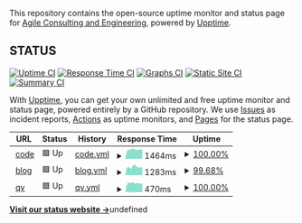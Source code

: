 This repository contains the open-source uptime monitor and status page for [Agile Consulting and Engineering](https://hive.gov.sg), powered by [Upptime](https://github.com/upptime/upptime).

## STATUS

[![Uptime CI](https://github.com/gdsace/status/workflows/Uptime%20CI/badge.svg)](https://github.com/gdsace/status/actions?query=workflow%3A%22Uptime+CI%22)
[![Response Time CI](https://github.com/gdsace/status/workflows/Response%20Time%20CI/badge.svg)](https://github.com/gdsace/status/actions?query=workflow%3A%22Response+Time+CI%22)
[![Graphs CI](https://github.com/gdsace/status/workflows/Graphs%20CI/badge.svg)](https://github.com/gdsace/status/actions?query=workflow%3A%22Graphs+CI%22)
[![Static Site CI](https://github.com/gdsace/status/workflows/Static%20Site%20CI/badge.svg)](https://github.com/gdsace/status/actions?query=workflow%3A%22Static+Site+CI%22)
[![Summary CI](https://github.com/gdsace/status/workflows/Summary%20CI/badge.svg)](https://github.com/gdsace/status/actions?query=workflow%3A%22Summary+CI%22)

With [Upptime](https://upptime.js.org), you can get your own unlimited and free uptime monitor and status page, powered entirely by a GitHub repository. We use [Issues](https://github.com/gdsace/status/issues) as incident reports, [Actions](https://github.com/gdsace/status/actions) as uptime monitors, and [Pages](https://gdsace.github.io/status) for the status page.

<!--start: status pages-->
<!-- This summary is generated by Upptime (https://github.com/upptime/upptime) -->
<!-- Do not edit this manually, your changes will be overwritten -->
<!-- prettier-ignore -->
| URL | Status | History | Response Time | Uptime |
| --- | ------ | ------- | ------------- | ------ |
| <img alt="" src="https://favicons.githubusercontent.com/code.gov.sg" height="13"> [code](https://code.gov.sg) | 🟩 Up | [code.yml](https://github.com/gdsace/status/commits/HEAD/history/code.yml) | <details><summary><img alt="Response time graph" src="./graphs/code/response-time-week.png" height="20"> 1464ms</summary><br><a href="https://gdsace.github.io/status/history/code"><img alt="Response time 1346" src="https://img.shields.io/endpoint?url=https%3A%2F%2Fraw.githubusercontent.com%2Fgdsace%2Fstatus%2FHEAD%2Fapi%2Fcode%2Fresponse-time.json"></a><br><a href="https://gdsace.github.io/status/history/code"><img alt="24-hour response time 1483" src="https://img.shields.io/endpoint?url=https%3A%2F%2Fraw.githubusercontent.com%2Fgdsace%2Fstatus%2FHEAD%2Fapi%2Fcode%2Fresponse-time-day.json"></a><br><a href="https://gdsace.github.io/status/history/code"><img alt="7-day response time 1464" src="https://img.shields.io/endpoint?url=https%3A%2F%2Fraw.githubusercontent.com%2Fgdsace%2Fstatus%2FHEAD%2Fapi%2Fcode%2Fresponse-time-week.json"></a><br><a href="https://gdsace.github.io/status/history/code"><img alt="30-day response time 1346" src="https://img.shields.io/endpoint?url=https%3A%2F%2Fraw.githubusercontent.com%2Fgdsace%2Fstatus%2FHEAD%2Fapi%2Fcode%2Fresponse-time-month.json"></a><br><a href="https://gdsace.github.io/status/history/code"><img alt="1-year response time 1346" src="https://img.shields.io/endpoint?url=https%3A%2F%2Fraw.githubusercontent.com%2Fgdsace%2Fstatus%2FHEAD%2Fapi%2Fcode%2Fresponse-time-year.json"></a></details> | <details><summary><a href="https://gdsace.github.io/status/history/code">100.00%</a></summary><a href="https://gdsace.github.io/status/history/code"><img alt="All-time uptime 88.82%" src="https://img.shields.io/endpoint?url=https%3A%2F%2Fraw.githubusercontent.com%2Fgdsace%2Fstatus%2FHEAD%2Fapi%2Fcode%2Fuptime.json"></a><br><a href="https://gdsace.github.io/status/history/code"><img alt="24-hour uptime 100.00%" src="https://img.shields.io/endpoint?url=https%3A%2F%2Fraw.githubusercontent.com%2Fgdsace%2Fstatus%2FHEAD%2Fapi%2Fcode%2Fuptime-day.json"></a><br><a href="https://gdsace.github.io/status/history/code"><img alt="7-day uptime 100.00%" src="https://img.shields.io/endpoint?url=https%3A%2F%2Fraw.githubusercontent.com%2Fgdsace%2Fstatus%2FHEAD%2Fapi%2Fcode%2Fuptime-week.json"></a><br><a href="https://gdsace.github.io/status/history/code"><img alt="30-day uptime 88.82%" src="https://img.shields.io/endpoint?url=https%3A%2F%2Fraw.githubusercontent.com%2Fgdsace%2Fstatus%2FHEAD%2Fapi%2Fcode%2Fuptime-month.json"></a><br><a href="https://gdsace.github.io/status/history/code"><img alt="1-year uptime 88.82%" src="https://img.shields.io/endpoint?url=https%3A%2F%2Fraw.githubusercontent.com%2Fgdsace%2Fstatus%2FHEAD%2Fapi%2Fcode%2Fuptime-year.json"></a></details>
| <img alt="" src="https://favicons.githubusercontent.com/blog.gds-gov.tech" height="13"> [blog](https://blog.gds-gov.tech) | 🟩 Up | [blog.yml](https://github.com/gdsace/status/commits/HEAD/history/blog.yml) | <details><summary><img alt="Response time graph" src="./graphs/blog/response-time-week.png" height="20"> 1283ms</summary><br><a href="https://gdsace.github.io/status/history/blog"><img alt="Response time 1270" src="https://img.shields.io/endpoint?url=https%3A%2F%2Fraw.githubusercontent.com%2Fgdsace%2Fstatus%2FHEAD%2Fapi%2Fblog%2Fresponse-time.json"></a><br><a href="https://gdsace.github.io/status/history/blog"><img alt="24-hour response time 1202" src="https://img.shields.io/endpoint?url=https%3A%2F%2Fraw.githubusercontent.com%2Fgdsace%2Fstatus%2FHEAD%2Fapi%2Fblog%2Fresponse-time-day.json"></a><br><a href="https://gdsace.github.io/status/history/blog"><img alt="7-day response time 1283" src="https://img.shields.io/endpoint?url=https%3A%2F%2Fraw.githubusercontent.com%2Fgdsace%2Fstatus%2FHEAD%2Fapi%2Fblog%2Fresponse-time-week.json"></a><br><a href="https://gdsace.github.io/status/history/blog"><img alt="30-day response time 1270" src="https://img.shields.io/endpoint?url=https%3A%2F%2Fraw.githubusercontent.com%2Fgdsace%2Fstatus%2FHEAD%2Fapi%2Fblog%2Fresponse-time-month.json"></a><br><a href="https://gdsace.github.io/status/history/blog"><img alt="1-year response time 1270" src="https://img.shields.io/endpoint?url=https%3A%2F%2Fraw.githubusercontent.com%2Fgdsace%2Fstatus%2FHEAD%2Fapi%2Fblog%2Fresponse-time-year.json"></a></details> | <details><summary><a href="https://gdsace.github.io/status/history/blog">99.68%</a></summary><a href="https://gdsace.github.io/status/history/blog"><img alt="All-time uptime 87.14%" src="https://img.shields.io/endpoint?url=https%3A%2F%2Fraw.githubusercontent.com%2Fgdsace%2Fstatus%2FHEAD%2Fapi%2Fblog%2Fuptime.json"></a><br><a href="https://gdsace.github.io/status/history/blog"><img alt="24-hour uptime 100.00%" src="https://img.shields.io/endpoint?url=https%3A%2F%2Fraw.githubusercontent.com%2Fgdsace%2Fstatus%2FHEAD%2Fapi%2Fblog%2Fuptime-day.json"></a><br><a href="https://gdsace.github.io/status/history/blog"><img alt="7-day uptime 99.68%" src="https://img.shields.io/endpoint?url=https%3A%2F%2Fraw.githubusercontent.com%2Fgdsace%2Fstatus%2FHEAD%2Fapi%2Fblog%2Fuptime-week.json"></a><br><a href="https://gdsace.github.io/status/history/blog"><img alt="30-day uptime 87.14%" src="https://img.shields.io/endpoint?url=https%3A%2F%2Fraw.githubusercontent.com%2Fgdsace%2Fstatus%2FHEAD%2Fapi%2Fblog%2Fuptime-month.json"></a><br><a href="https://gdsace.github.io/status/history/blog"><img alt="1-year uptime 87.14%" src="https://img.shields.io/endpoint?url=https%3A%2F%2Fraw.githubusercontent.com%2Fgdsace%2Fstatus%2FHEAD%2Fapi%2Fblog%2Fuptime-year.json"></a></details>
| <img alt="" src="https://favicons.githubusercontent.com/peer-nomination.gahmen.io" height="13"> [qv](https://peer-nomination.gahmen.io) | 🟩 Up | [qv.yml](https://github.com/gdsace/status/commits/HEAD/history/qv.yml) | <details><summary><img alt="Response time graph" src="./graphs/qv/response-time-week.png" height="20"> 470ms</summary><br><a href="https://gdsace.github.io/status/history/qv"><img alt="Response time 452" src="https://img.shields.io/endpoint?url=https%3A%2F%2Fraw.githubusercontent.com%2Fgdsace%2Fstatus%2FHEAD%2Fapi%2Fqv%2Fresponse-time.json"></a><br><a href="https://gdsace.github.io/status/history/qv"><img alt="24-hour response time 444" src="https://img.shields.io/endpoint?url=https%3A%2F%2Fraw.githubusercontent.com%2Fgdsace%2Fstatus%2FHEAD%2Fapi%2Fqv%2Fresponse-time-day.json"></a><br><a href="https://gdsace.github.io/status/history/qv"><img alt="7-day response time 470" src="https://img.shields.io/endpoint?url=https%3A%2F%2Fraw.githubusercontent.com%2Fgdsace%2Fstatus%2FHEAD%2Fapi%2Fqv%2Fresponse-time-week.json"></a><br><a href="https://gdsace.github.io/status/history/qv"><img alt="30-day response time 452" src="https://img.shields.io/endpoint?url=https%3A%2F%2Fraw.githubusercontent.com%2Fgdsace%2Fstatus%2FHEAD%2Fapi%2Fqv%2Fresponse-time-month.json"></a><br><a href="https://gdsace.github.io/status/history/qv"><img alt="1-year response time 452" src="https://img.shields.io/endpoint?url=https%3A%2F%2Fraw.githubusercontent.com%2Fgdsace%2Fstatus%2FHEAD%2Fapi%2Fqv%2Fresponse-time-year.json"></a></details> | <details><summary><a href="https://gdsace.github.io/status/history/qv">100.00%</a></summary><a href="https://gdsace.github.io/status/history/qv"><img alt="All-time uptime 100.00%" src="https://img.shields.io/endpoint?url=https%3A%2F%2Fraw.githubusercontent.com%2Fgdsace%2Fstatus%2FHEAD%2Fapi%2Fqv%2Fuptime.json"></a><br><a href="https://gdsace.github.io/status/history/qv"><img alt="24-hour uptime 100.00%" src="https://img.shields.io/endpoint?url=https%3A%2F%2Fraw.githubusercontent.com%2Fgdsace%2Fstatus%2FHEAD%2Fapi%2Fqv%2Fuptime-day.json"></a><br><a href="https://gdsace.github.io/status/history/qv"><img alt="7-day uptime 100.00%" src="https://img.shields.io/endpoint?url=https%3A%2F%2Fraw.githubusercontent.com%2Fgdsace%2Fstatus%2FHEAD%2Fapi%2Fqv%2Fuptime-week.json"></a><br><a href="https://gdsace.github.io/status/history/qv"><img alt="30-day uptime 100.00%" src="https://img.shields.io/endpoint?url=https%3A%2F%2Fraw.githubusercontent.com%2Fgdsace%2Fstatus%2FHEAD%2Fapi%2Fqv%2Fuptime-month.json"></a><br><a href="https://gdsace.github.io/status/history/qv"><img alt="1-year uptime 100.00%" src="https://img.shields.io/endpoint?url=https%3A%2F%2Fraw.githubusercontent.com%2Fgdsace%2Fstatus%2FHEAD%2Fapi%2Fqv%2Fuptime-year.json"></a></details>

<!--end: status pages-->

[**Visit our status website →**](https://gdsace.github.io/status)undefined
